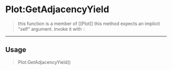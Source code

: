 # Plot:GetAdjacencyYield
> this function is a member of [[Plot]]
> this method expects an implicit "self" argument. invoke it with `:`
-----
## Usage
> Plot:GetAdjacencyYield()
